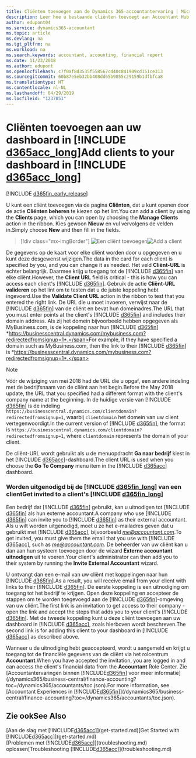 ```yaml
---
title: Cliënten toevoegen aan de Dynamics 365-accountantervaring | Microsoft Docs
description: Leer hoe u bestaande cliënten toevoegt aan Accountant Hub voor Dynamics 365.
author: edupont04
ms.service: dynamics365-accountant
ms.topic: article
ms.devlang: na
ms.tgt_pltfrm: na
ms.workload: na
ms.search.keywords: accountant, accounting, financial report
ms.date: 11/23/2018
ms.author: edupont
ms.openlocfilehash: c7f0af8d3535f558567cd40c841909cd151ce313
ms.sourcegitcommit: 60b87e5eb32bb408dd65b9855c29159b1dfbfca8
ms.translationtype: HT
ms.contentlocale: nl-NL
ms.lasthandoff: 04/29/2019
ms.locfileid: "1237851"
---
```

# <a name="add-clients-to-your-dashboard-in-include-d365acclongincludesd365acclongmdmd"></a><span data-ttu-id="81964-103">Cliënten toevoegen aan uw dashboard in [!INCLUDE [d365acc_long](includes/d365acc_long_md.md)]</span><span class="sxs-lookup"><span data-stu-id="81964-103">Add clients to your dashboard in [!INCLUDE [d365acc_long](includes/d365acc_long_md.md)]</span></span>
[!INCLUDE [d365fin_early_release](includes/d365fin_early_release.md.md)]

<span data-ttu-id="81964-104">U kunt een cliënt toevoegen via de pagina **Cliënten**, dat u kunt openen door de actie **Cliënten beheren** te kiezen op het lint.</span><span class="sxs-lookup"><span data-stu-id="81964-104">You can add a client by using the **Clients** page, which you can open by choosing the **Manage Clients** action in the ribbon.</span></span> <span data-ttu-id="81964-105">Kies gewoon **Nieuw** en vul vervolgens de velden in.</span><span class="sxs-lookup"><span data-stu-id="81964-105">Simply choose **New** and then fill in the fields.</span></span>  

> [!div class="mx-imgBorder"]
> <span data-ttu-id="81964-106">![Een cliënt toevoegen](./media/accountant-add-client/manage-client.png)</span><span class="sxs-lookup"><span data-stu-id="81964-106">![Add a client](./media/accountant-add-client/manage-client.png)</span></span>

<span data-ttu-id="81964-107">De gegevens op de kaart voor elke cliënt worden door u opgegeven en u kunt deze desgewenst wijzigen.</span><span class="sxs-lookup"><span data-stu-id="81964-107">The data in the card for each client is specified by you, and you can change it as needed.</span></span> <span data-ttu-id="81964-108">Het veld **Cliënt-URL** is echter belangrijk. Daarmee krijg u toegang tot de [!INCLUDE [d365fin](includes/d365fin_md.md)] van elke cliënt.</span><span class="sxs-lookup"><span data-stu-id="81964-108">However, the **Client URL** field is critical - this is how you can access each client's [!INCLUDE [d365fin](includes/d365fin_md.md)].</span></span> <span data-ttu-id="81964-109">Gebruik de actie **Cliënt-URL valideren** op het lint om te testen dat u de juiste koppeling hebt ingevoerd.</span><span class="sxs-lookup"><span data-stu-id="81964-109">Use the **Validate Client URL** action in the ribbon to test that you entered the right link.</span></span> <span data-ttu-id="81964-110">De URL die u moet invoeren, verwijst naar de [!INCLUDE [d365fin](includes/d365fin_md.md)] van de cliënt en bevat hun domeinadres.</span><span class="sxs-lookup"><span data-stu-id="81964-110">The URL that you must enter points at the client's [!INCLUDE [d365fin](includes/d365fin_md.md)] and includes their domain address.</span></span> <span data-ttu-id="81964-111">Als zij het domein bijvoorbeeld hebben opgegeven als MyBusiness.com, is de koppeling naar hun [!INCLUDE [d365fin](includes/d365fin_md.md)] *https://businesscentral.dynamics.com/mybusiness.com?redirectedfromsignup=1*.</span><span class="sxs-lookup"><span data-stu-id="81964-111">For example, if they have specified a domain such as MyBusiness.com, then the link to their [!INCLUDE [d365fin](includes/d365fin_md.md)] is *https://businesscentral.dynamics.com/mybusiness.com?redirectedfromsignup=1*.</span></span>  

> [!NOTE]
>  <span data-ttu-id="81964-112">Vóór de wijziging van mei 2018 had de URL die u opgaf, een andere indeling met de bedrijfsnaam van de cliënt aan het begin.</span><span class="sxs-lookup"><span data-stu-id="81964-112">Before the May 2018 update, the URL that you specified had a different format with the client's company name at the beginning.</span></span> <span data-ttu-id="81964-113">In de huidige versie van [!INCLUDE [d365fin](includes/d365fin_md.md)] is de indeling ```https://businesscentral.dynamics.com/clientdomain?redirectedfromsignup=1```, waarbij ```clientdomain``` het domein van uw client vertegenwoordigt.</span><span class="sxs-lookup"><span data-stu-id="81964-113">In the current version of [!INCLUDE [d365fin](includes/d365fin_md.md)], the format is ```https://businesscentral.dynamics.com/clientdomain?redirectedfromsignup=1```, where ```clientdomain``` represents the domain of your client.</span></span>  

<span data-ttu-id="81964-114">De cliënt-URL wordt gebruikt als u de menuopdracht **Ga naar bedrijf** kiest in het [!INCLUDE [d365acc](includes/d365acc_md.md)]-dashboard.</span><span class="sxs-lookup"><span data-stu-id="81964-114">The client URL is used when you choose the **Go To Company** menu item in the [!INCLUDE [d365acc](includes/d365acc_md.md)] dashboard.</span></span>  

### <a name="get-invited-to-a-clients-include-d365finlongincludesd365finlongmdmd"></a><span data-ttu-id="81964-115">Worden uitgenodigd bij de [!INCLUDE [d365fin_long](includes/d365fin_long_md.md)] van een client</span><span class="sxs-lookup"><span data-stu-id="81964-115">Get invited to a client's [!INCLUDE [d365fin_long](includes/d365fin_long_md.md)]</span></span>
<span data-ttu-id="81964-116">Een bedrijf dat [!INCLUDE [d365fin](includes/d365fin_md.md)] gebruikt, kan u uitnodigen tot [!INCLUDE [d365fin](includes/d365fin_md.md)] als hun externe accountant.</span><span class="sxs-lookup"><span data-stu-id="81964-116">A company who use [!INCLUDE [d365fin](includes/d365fin_md.md)] can invite you to [!INCLUDE [d365fin](includes/d365fin_md.md)] as their external accountant.</span></span> <span data-ttu-id="81964-117">Als u wilt worden uitgenodigd, moet u ze het e-mailadres geven dat u gebruikt met [!INCLUDE [d365acc](includes/d365acc_md.md)], bijvoorbeeld <em>me@accountant.com</em>.</span><span class="sxs-lookup"><span data-stu-id="81964-117">To get invited, you must give them the email that you use with [!INCLUDE [d365acc](includes/d365acc_md.md)], such as <em>me@accountant.com</em>.</span></span> <span data-ttu-id="81964-118">De beheerder van uw cliënt kan u dan aan hun systeem toevoegen door de wizard **Externe accountant uitnodigen** uit te voeren.</span><span class="sxs-lookup"><span data-stu-id="81964-118">Your client's administrator can then add you to their system by running the **Invite External Accountant** wizard.</span></span>  

<span data-ttu-id="81964-119">U ontvangt dan een e-mail van uw cliënt met koppelingen naar hun [!INCLUDE [d365fin](includes/d365fin_md.md)].</span><span class="sxs-lookup"><span data-stu-id="81964-119">As a result, you will receive email from your client with links to their [!INCLUDE [d365fin](includes/d365fin_md.md)].</span></span> <span data-ttu-id="81964-120">De eerste koppeling is een uitnodiging om toegang tot het bedrijf te krijgen. Open deze koppeling en accepteer de stappen om te worden toegevoegd aan de [!INCLUDE [d365fin](includes/d365fin_md.md)]-omgeving van uw cliënt.</span><span class="sxs-lookup"><span data-stu-id="81964-120">The first link is an invitation to get access to their company - open the link and accept the steps that adds you to your client's [!INCLUDE [d365fin](includes/d365fin_md.md)].</span></span> <span data-ttu-id="81964-121">Met de tweede koppeling kunt u deze cliënt toevoegen aan uw dashboard in [!INCLUDE [d365acc](includes/d365acc_md.md)], zoals hierboven wordt beschreven.</span><span class="sxs-lookup"><span data-stu-id="81964-121">The second link is for adding this client to your dashboard in [!INCLUDE [d365acc](includes/d365acc_md.md)] as described above.</span></span>  

<span data-ttu-id="81964-122">Wanneer u de uitnodiging hebt geaccepteerd, wordt u aangemeld en krijgt u toegang tot de financiële gegevens van de cliënt via het rolcentrum **Accountant**.</span><span class="sxs-lookup"><span data-stu-id="81964-122">When you have accepted the invitation, you are logged in and can access the client's financial data from the **Accountant** Role Center.</span></span> <span data-ttu-id="81964-123">Zie [Accountantervaringen binnen [!INCLUDE[d365fin](includes/d365fin_md.md)] voor meer informatie](/dynamics365/business-central/finance-accounting?toc=/dynamics365/accountants/toc.json).</span><span class="sxs-lookup"><span data-stu-id="81964-123">For more information, see [Accountant Experiences in [!INCLUDE[d365fin](includes/d365fin_md.md)]](/dynamics365/business-central/finance-accounting?toc=/dynamics365/accountants/toc.json).</span></span>  

## <a name="see-also"></a><span data-ttu-id="81964-124">Zie ook</span><span class="sxs-lookup"><span data-stu-id="81964-124">See Also</span></span>
<span data-ttu-id="81964-125">[Aan de slag met [!INCLUDE[d365acc](includes/d365acc_md.md)]](get-started.md)</span><span class="sxs-lookup"><span data-stu-id="81964-125">[Get Started with [!INCLUDE[d365acc](includes/d365acc_md.md)]](get-started.md)</span></span>  
<span data-ttu-id="81964-126">[Problemen met [!INCLUDE[d365acc](includes/d365acc_md.md)]](troubleshooting.md) oplossen</span><span class="sxs-lookup"><span data-stu-id="81964-126">[Troubleshooting [!INCLUDE[d365acc](includes/d365acc_md.md)]](troubleshooting.md)</span></span>  
